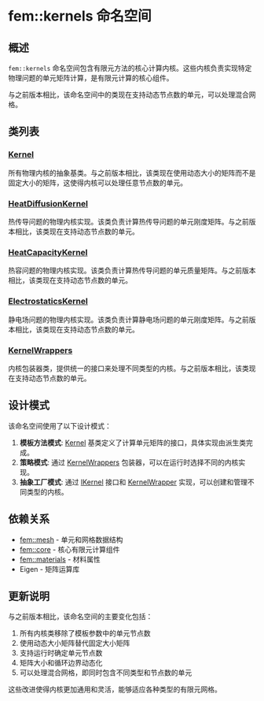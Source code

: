 # fem::kernels 命名空间

## 概述

`fem::kernels` 命名空间包含有限元方法的核心计算内核。这些内核负责实现特定物理问题的单元矩阵计算，是有限元计算的核心组件。

与之前版本相比，该命名空间中的类现在支持动态节点数的单元，可以处理混合网格。

## 类列表

### [Kernel](classes/Kernel.md)

所有物理内核的抽象基类。与之前版本相比，该类现在使用动态大小的矩阵而不是固定大小的矩阵，这使得内核可以处理任意节点数的单元。

### [HeatDiffusionKernel](classes/HeatDiffusionKernel.md)

热传导问题的物理内核实现。该类负责计算热传导问题的单元刚度矩阵。与之前版本相比，该类现在支持动态节点数的单元。

### [HeatCapacityKernel](classes/HeatCapacityKernel.md)

热容问题的物理内核实现。该类负责计算热传导问题的单元质量矩阵。与之前版本相比，该类现在支持动态节点数的单元。

### [ElectrostaticsKernel](classes/ElectrostaticsKernel.md)

静电场问题的物理内核实现。该类负责计算静电场问题的单元刚度矩阵。与之前版本相比，该类现在支持动态节点数的单元。

### [KernelWrappers](classes/KernelWrappers.md)

内核包装器类，提供统一的接口来处理不同类型的内核。与之前版本相比，该类现在支持动态节点数的单元。

## 设计模式

该命名空间使用了以下设计模式：

1. **模板方法模式**: [Kernel](classes/Kernel.md) 基类定义了计算单元矩阵的接口，具体实现由派生类完成。
2. **策略模式**: 通过 [KernelWrappers](classes/KernelWrappers.md) 包装器，可以在运行时选择不同的内核实现。
3. **抽象工厂模式**: 通过 [IKernel](classes/KernelWrappers.md) 接口和 [KernelWrapper](classes/KernelWrappers.md) 实现，可以创建和管理不同类型的内核。

## 依赖关系

- [fem::mesh](../mesh/README.md) - 单元和网格数据结构
- [fem::core](../core/README.md) - 核心有限元计算组件
- [fem::materials](../materials/README.md) - 材料属性
- Eigen - 矩阵运算库

## 更新说明

与之前版本相比，该命名空间的主要变化包括：

1. 所有内核类移除了模板参数中的单元节点数
2. 使用动态大小矩阵替代固定大小矩阵
3. 支持运行时确定单元节点数
4. 矩阵大小和循环边界动态化
5. 可以处理混合网格，即同时包含不同类型和节点数的单元

这些改进使得内核更加通用和灵活，能够适应各种类型的有限元网格。